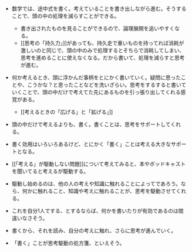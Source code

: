 - 数学では、途中式を書く。考えていることを書き出しながら進む。そうすることで、頭の中の処理を減らすことができる。
	- 書き出されたものを見ることができるので、論理展開を追いやすくなる。
	- [[思考の「持久力」]]があっても、持久走で重いものを持ってれば消耗が激しいのと同じで、頭の中のみで処理するとそちらで消耗してしまい、思考を進めることに使えなくなる。だから書いて、処理を減らすと思考が進む。
- 何か考えるとき、頭に浮かんだ事柄をとにかく書いていく。疑問に思ったことや、こうかな？と思ったことなどを洗いざらい。思考をするすると書いていくことで、頭の中だけで考えてた先にあるものを引っ張り出してくれる感覚がある。
	- [[考えるときの「広げる」と「拡げる」]]
- 頭の中だけで考えるよりも、書く。書くことは、思考をサポートしてくれる。
- 書く効用はいろいろあるけど、とにかく「書く」ことは考える大きなサポートとなる。

- [[「考える」が駆動しない問題]]について考えてみると、本やポッドキャストを聞いてると考えるが駆動する。
- 駆動し始めるのは、他の人の考えや知識に触れることによってであろう。なら、何かに触れること、知識や考えに触れることが、思考を駆動させてくれる。
- これを自分1人でする、とするならば、何かを書いたりが有効であるのは間違いなさそう。
- 書くから、それを読み、自分の考えに触れ、さらに思考が進んでいく。
- 「書く」ことが思考駆動の処方箋、といえそう。